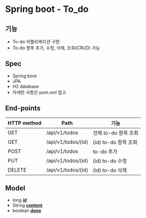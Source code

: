 # Spring boot - To_do

## 기능
- To-do 어플리케이션 구현
- To-do 항목 추가, 수정, 삭제, 조회(CRUD) 가능

## Spec
- Spring boot
- JPA
- H2 database
- 자세한 사항은 pom.xml 참고

## End-points 
|HTTP method|Path|기능|
|------|---|---|
|GET|/api/v1/todos|전체 to-do 항목 조회|
|GET|/api/v1/todos/{id}|{id} to-do 항목 조회|
|POST|/api/v1/todos|to-do 추가|
|PUT|/api/v1/todos/{id}|{id} to-do 수정|
|DELETE|/api/v1/todos/{id}|{id} to-do 삭제|

## Model
- long <u>**id**</u>
- String <u>**content**</u>
- boolean <u>**done**</u>

